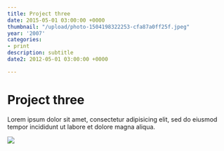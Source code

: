 ```yaml
---
title: Project three
date: 2015-05-01 03:00:00 +0000
thumbnail: "/upload/photo-1504198322253-cfa87a0ff25f.jpeg"
year: '2007'
categories:
- print
description: subtitle
date2: 2012-05-01 03:00:00 +0000

---
```

# Project three

Lorem ipsum dolor sit amet, consectetur adipisicing elit, sed do eiusmod tempor incididunt ut labore et dolore magna aliqua.

![](/upload/photo-1504198322253-cfa87a0ff25f.jpeg)